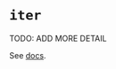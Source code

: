 # `iter`

TODO: ADD MORE DETAIL

See [docs][docs].

[docs]: https://docs.python.org/3/library/functions.html#iter
